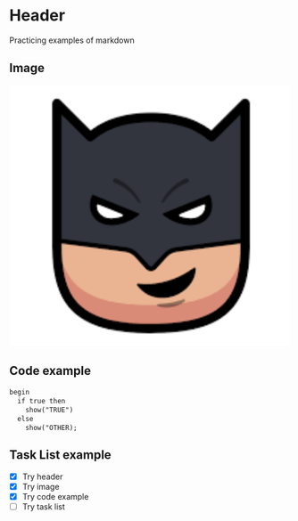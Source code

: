 # Header

Practicing examples of markdown

## Image
![I'm Batman](batman.png)

## Code example
```
begin
  if true then
    show("TRUE")
  else
    show("OTHER);
```
    
## Task List example

- [X] Try header
- [X] Try image
- [X] Try code example
- [ ] Try task list
